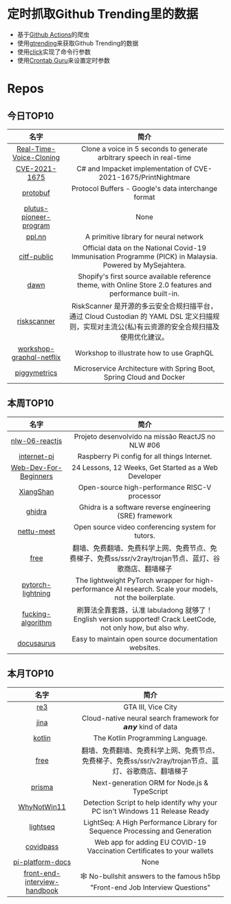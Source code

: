 # 定时抓取Github Trending里的数据
* 基于[Github Actions](https://docs.github.com/en/actions)的爬虫
* 使用[gtrending](https://github.com/hedythedev/gtrending)来获取Github Trending的数据
* 使用[click](https://github.com/pallets/click)实现了命令行参数
* 使用[Crontab Guru](https://crontab.guru/)来设置定时参数

# Repos
## 今日TOP10 
<!-- START OF DAILY_TOP10_REPOS -->
| 名字 | 简介 |
| :----: | :----: |
| [Real-Time-Voice-Cloning](https://github.com/CorentinJ/Real-Time-Voice-Cloning) | Clone a voice in 5 seconds to generate arbitrary speech in real-time |
| [CVE-2021-1675](https://github.com/cube0x0/CVE-2021-1675) | C# and Impacket implementation of CVE-2021-1675/PrintNightmare |
| [protobuf](https://github.com/protocolbuffers/protobuf) | Protocol Buffers - Google's data interchange format |
| [plutus-pioneer-program](https://github.com/input-output-hk/plutus-pioneer-program) | None |
| [ppl.nn](https://github.com/openppl-public/ppl.nn) | A primitive library for neural network |
| [citf-public](https://github.com/CITF-Malaysia/citf-public) | Official data on the National Covid-​19 Immunisation Programme (PICK) in Malaysia. Powered by MySejahtera. |
| [dawn](https://github.com/Shopify/dawn) | Shopify's first source available reference theme, with Online Store 2.0 features and performance built-in. |
| [riskscanner](https://github.com/riskscanner/riskscanner) | RiskScanner 是开源的多云安全合规扫描平台，通过 Cloud Custodian 的 YAML DSL 定义扫描规则，实现对主流公(私)有云资源的安全合规扫描及使用优化建议。 |
| [workshop-graphql-netflix](https://github.com/datastaxdevs/workshop-graphql-netflix) | Workshop to illustrate how to use GraphQL |
| [piggymetrics](https://github.com/sqshq/piggymetrics) | Microservice Architecture with Spring Boot, Spring Cloud and Docker |
<!-- END OF DAILY_TOP10_REPOS -->

## 本周TOP10
<!-- START OF WEEKLY_TOP10_REPOS -->
| 名字 | 简介 |
| :----: | :----: |
| [nlw-06-reactjs](https://github.com/rocketseat-education/nlw-06-reactjs) | Projeto desenvolvido na missão ReactJS no NLW #06 |
| [internet-pi](https://github.com/geerlingguy/internet-pi) | Raspberry Pi config for all things Internet. |
| [Web-Dev-For-Beginners](https://github.com/microsoft/Web-Dev-For-Beginners) | 24 Lessons, 12 Weeks, Get Started as a Web Developer |
| [XiangShan](https://github.com/OpenXiangShan/XiangShan) | Open-source high-performance RISC-V processor |
| [ghidra](https://github.com/NationalSecurityAgency/ghidra) | Ghidra is a software reverse engineering (SRE) framework |
| [nettu-meet](https://github.com/fmeringdal/nettu-meet) | Open source video conferencing system for tutors. |
| [free](https://github.com/freefq/free) | 翻墙、免费翻墙、免费科学上网、免费节点、免费梯子、免费ss/ssr/v2ray/trojan节点、蓝灯、谷歌商店、翻墙梯子 |
| [pytorch-lightning](https://github.com/PyTorchLightning/pytorch-lightning) | The lightweight PyTorch wrapper for high-performance AI research. Scale your models, not the boilerplate. |
| [fucking-algorithm](https://github.com/labuladong/fucking-algorithm) | 刷算法全靠套路，认准 labuladong 就够了！English version supported! Crack LeetCode, not only how, but also why. |
| [docusaurus](https://github.com/facebook/docusaurus) | Easy to maintain open source documentation websites. |
<!-- END OF WEEKLY_TOP10_REPOS -->

## 本月TOP10
<!-- START OF MONTHLY_TOP10_REPOS -->
| 名字 | 简介 |
| :----: | :----: |
| [re3](https://github.com/GTAmodding/re3) | GTA III, Vice City |
| [jina](https://github.com/jina-ai/jina) | Cloud-native neural search framework for 𝙖𝙣𝙮 kind of data |
| [kotlin](https://github.com/JetBrains/kotlin) | The Kotlin Programming Language. |
| [free](https://github.com/freefq/free) | 翻墙、免费翻墙、免费科学上网、免费节点、免费梯子、免费ss/ssr/v2ray/trojan节点、蓝灯、谷歌商店、翻墙梯子 |
| [prisma](https://github.com/prisma/prisma) | Next-generation ORM for Node.js & TypeScript | PostgreSQL, MySQL, MariaDB, SQL Server & SQLite |
| [WhyNotWin11](https://github.com/rcmaehl/WhyNotWin11) | Detection Script to help identify why your PC isn't Windows 11 Release Ready |
| [lightseq](https://github.com/bytedance/lightseq) | LightSeq: A High Performance Library for Sequence Processing and Generation |
| [covidpass](https://github.com/covidpass-org/covidpass) | Web app for adding EU COVID-19 Vaccination Certificates to your wallets |
| [pi-platform-docs](https://github.com/pi-apps/pi-platform-docs) | None |
| [front-end-interview-handbook](https://github.com/yangshun/front-end-interview-handbook) | 🕸 No-bullshit answers to the famous h5bp "Front-end Job Interview Questions" |
<!-- END OF MONTHLY_TOP10_REPOS -->
